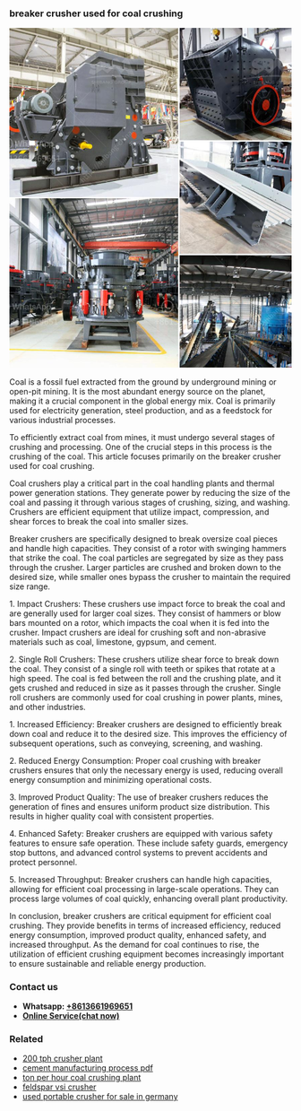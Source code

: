 <h3>breaker crusher used for coal crushing</h3><img src='1706767854.jpg' alt=''><p>Coal is a fossil fuel extracted from the ground by underground mining or open-pit mining. It is the most abundant energy source on the planet, making it a crucial component in the global energy mix. Coal is primarily used for electricity generation, steel production, and as a feedstock for various industrial processes.</p><p>To efficiently extract coal from mines, it must undergo several stages of crushing and processing. One of the crucial steps in this process is the crushing of the coal. This article focuses primarily on the breaker crusher used for coal crushing.</p><p>Coal crushers play a critical part in the coal handling plants and thermal power generation stations. They generate power by reducing the size of the coal and passing it through various stages of crushing, sizing, and washing. Crushers are efficient equipment that utilize impact, compression, and shear forces to break the coal into smaller sizes.</p><p>Breaker crushers are specifically designed to break oversize coal pieces and handle high capacities. They consist of a rotor with swinging hammers that strike the coal. The coal particles are segregated by size as they pass through the crusher. Larger particles are crushed and broken down to the desired size, while smaller ones bypass the crusher to maintain the required size range.</p><p>1. Impact Crushers: These crushers use impact force to break the coal and are generally used for larger coal sizes. They consist of hammers or blow bars mounted on a rotor, which impacts the coal when it is fed into the crusher. Impact crushers are ideal for crushing soft and non-abrasive materials such as coal, limestone, gypsum, and cement.</p><p>2. Single Roll Crushers: These crushers utilize shear force to break down the coal. They consist of a single roll with teeth or spikes that rotate at a high speed. The coal is fed between the roll and the crushing plate, and it gets crushed and reduced in size as it passes through the crusher. Single roll crushers are commonly used for coal crushing in power plants, mines, and other industries.</p><p>1. Increased Efficiency: Breaker crushers are designed to efficiently break down coal and reduce it to the desired size. This improves the efficiency of subsequent operations, such as conveying, screening, and washing.</p><p>2. Reduced Energy Consumption: Proper coal crushing with breaker crushers ensures that only the necessary energy is used, reducing overall energy consumption and minimizing operational costs.</p><p>3. Improved Product Quality: The use of breaker crushers reduces the generation of fines and ensures uniform product size distribution. This results in higher quality coal with consistent properties.</p><p>4. Enhanced Safety: Breaker crushers are equipped with various safety features to ensure safe operation. These include safety guards, emergency stop buttons, and advanced control systems to prevent accidents and protect personnel.</p><p>5. Increased Throughput: Breaker crushers can handle high capacities, allowing for efficient coal processing in large-scale operations. They can process large volumes of coal quickly, enhancing overall plant productivity.</p><p>In conclusion, breaker crushers are critical equipment for efficient coal crushing. They provide benefits in terms of increased efficiency, reduced energy consumption, improved product quality, enhanced safety, and increased throughput. As the demand for coal continues to rise, the utilization of efficient crushing equipment becomes increasingly important to ensure sustainable and reliable energy production.</p><h3>Contact us</h3><ul><li><strong>Whatsapp:&nbsp;<a href="https://wa.me/8613661969651">+8613661969651</a></strong></li><li><a href="https://swt.shibang-china.com/?git&amp;zhl&amp;breaker crusher used for coal crushing"><strong>Online Service(chat now)</strong></a></li></ul><h3>Related</h3><ul><li><a href='200 tph crusher plant.md'>200 tph crusher plant</a></li><li><a href='cement manufacturing process pdf.md'>cement manufacturing process pdf</a></li><li><a href='ton per hour coal crushing plant.md'>ton per hour coal crushing plant</a></li><li><a href='feldspar vsi crusher.md'>feldspar vsi crusher</a></li><li><a href='used portable crusher for sale in germany.md'>used portable crusher for sale in germany</a></li></ul>